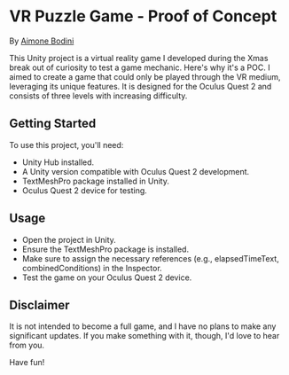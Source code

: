 # VR Puzzle Game - Proof of Concept
By [Aimone Bodini](https://www.linkedin.com/in/aimone-bodini-phd-7a05b5a6/)

This Unity project is a virtual reality game I developed during the Xmas break out of curiosity to test a game mechanic. Here's why it's a POC. 
I aimed to create a game that could only be played through the VR medium, leveraging its unique features. 
It is designed for the Oculus Quest 2 and consists of three levels with increasing difficulty.

## Getting Started
To use this project, you'll need:
- Unity Hub installed.
- A Unity version compatible with Oculus Quest 2 development.
- TextMeshPro package installed in Unity.
- Oculus Quest 2 device for testing.

## Usage
- Open the project in Unity.
- Ensure the TextMeshPro package is installed.
- Make sure to assign the necessary references (e.g., elapsedTimeText, combinedConditions) in the Inspector.
- Test the game on your Oculus Quest 2 device.

## Disclaimer
It is not intended to become a full game, and I have no plans to make any significant updates. If you make something with it, though, I'd love to hear from you.

Have fun!
